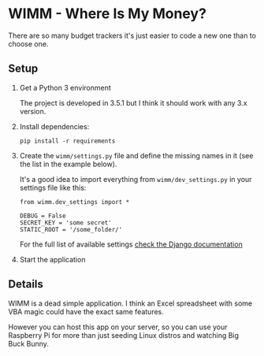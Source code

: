 # WIMM - Where Is My Money?

There are so many budget trackers it's just easier to code a new one
than to choose one.

## Setup

1.  Get a Python 3 environment

    The project is developed in 3.5.1 but I think it should work with
    any 3.x version.
    
2.  Install dependencies:

    `pip install -r requirements`
    
3.  Create the `wimm/settings.py` file and define the missing names
    in it (see the list in the example below).

    It's a good idea to import everything from `wimm/dev_settings.py`
    in your settings file like this:
    
    ```
    from wimm.dev_settings import *
    
    DEBUG = False
    SECRET_KEY = 'some secret'
    STATIC_ROOT = '/some_folder/'
    ```
    
    For the full list of available settings [check the Django 
    documentation](https://docs.djangoproject.com/en/1.9/ref/settings/)

4.  Start the application

## Details

WIMM is a dead simple application. I think an Excel spreadsheet
with some VBA magic could have the exact same features.

However you can host this app on your server, so you can use
your Raspberry Pi for more than just seeding Linux distros and
watching Big Buck Bunny.
